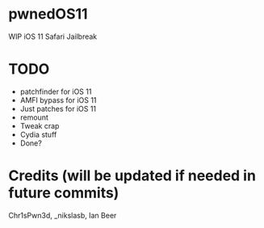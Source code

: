 # pwnedOS11
WIP iOS 11 Safari Jailbreak

# TODO

- patchfinder for iOS 11
- AMFI bypass for iOS 11
- Just patches for iOS 11
- remount
- Tweak crap
- Cydia stuff
- Done?

# Credits (will be updated if needed in future commits)
Chr1sPwn3d, _nikslasb, Ian Beer

